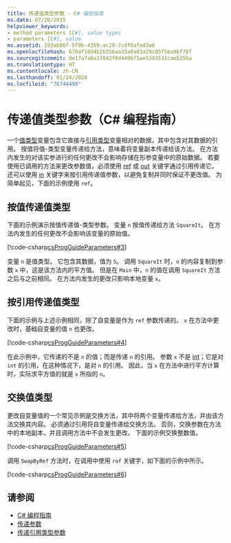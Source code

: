 ```yaml
---
title: 传递值类型参数 - C# 编程指南
ms.date: 07/20/2015
helpviewer_keywords:
- method parameters [C#], value types
- parameters [C#], value
ms.assetid: 193ab86f-5f9b-4359-ac29-7cdf8afad3a6
ms.openlocfilehash: 670af18d4b2b356aa33a0a03a29c05f5ba9bf78f
ms.sourcegitcommit: de17a7a0a37042f0d4406f5ae5393531caeb25ba
ms.translationtype: HT
ms.contentlocale: zh-CN
ms.lasthandoff: 01/24/2020
ms.locfileid: "76744498"
---
```

# <a name="passing-value-type-parameters-c-programming-guide"></a>传递值类型参数（C# 编程指南）
一个[值类型](../../language-reference/builtin-types/value-types.md)变量包含它直接与[引用类型](../../language-reference/keywords/reference-types.md)变量相对的数据，其中包含对其数据的引用。 按值将值-类型变量传递给方法，意味着将变量副本传递给该方法。 在方法内发生的对该实参进行的任何更改不会影响存储在形参变量中的原始数据。 若要使用已调用的方法来更改参数值，必须使用 [ref](../../language-reference/keywords/ref.md) 或 [out](../../language-reference/keywords/out-parameter-modifier.md) 关键字通过引用传递它。 还可以使用 [in](../../language-reference/keywords/in-parameter-modifier.md) 关键字来按引用传递值参数，以避免复制并同时保证不更改值。 为简单起见，下面的示例使用 `ref`。  
  
## <a name="passing-value-types-by-value"></a>按值传递值类型  
 下面的示例演示按值传递值-类型参数。 变量 `n` 按值传递给方法 `SquareIt`。 在方法内发生的任何更改不会影响该变量的原始值。  
  
 [!code-csharp[csProgGuideParameters#3](~/samples/snippets/csharp/VS_Snippets_VBCSharp/csProgGuideParameters/CS/Parameters.cs#3)]  
  
 变量 `n` 是值类型。 它包含其数据，值为 `5`。 调用 `SquareIt` 时，`n` 的内容复制到参数 `x` 中，这是该方法内的平方值。 但是在 `Main` 中，`n` 的值在调用 `SquareIt` 方法之后与之前相同。 在方法内发生的更改只影响本地变量 `x`。  
  
## <a name="passing-value-types-by-reference"></a>按引用传递值类型  
 下面的示例与上述示例相同，除了自变量是作为 `ref` 参数传递的。 `x` 在方法中更改时，基础自变量的值 `n` 也更改。  
  
 [!code-csharp[csProgGuideParameters#4](~/samples/snippets/csharp/VS_Snippets_VBCSharp/csProgGuideParameters/CS/Parameters.cs#4)]  
  
 在此示例中，它传递的不是 `n` 的值；而是传递 `n` 的引用。 参数 `x` 不是 [int](../../language-reference/builtin-types/integral-numeric-types.md)；它是对 `int` 的引用，在这种情况下，是对 `n` 的引用。 因此，当 `x` 在方法中进行平方计算时，实际求平方值的就是 `x` 所指的 `n`。  
  
## <a name="swapping-value-types"></a>交换值类型  
 更改自变量值的一个常见示例是交换方法，其中将两个变量传递给方法，并由该方法交换其内容。 必须通过引用将自变量传递给交换方法。 否则，交换参数在方法中的本地副本，并且调用方法中不会发生更改。 下面的示例交换整数值。  
  
 [!code-csharp[csProgGuideParameters#5](~/samples/snippets/csharp/VS_Snippets_VBCSharp/csProgGuideParameters/CS/Parameters.cs#5)]  
  
 调用 `SwapByRef` 方法时，在调用中使用 `ref` 关键字，如下面的示例中所示。  
  
 [!code-csharp[csProgGuideParameters#6](~/samples/snippets/csharp/VS_Snippets_VBCSharp/csProgGuideParameters/CS/Parameters.cs#6)]  
  
## <a name="see-also"></a>请参阅

- [C# 编程指南](../index.md)
- [传递参数](./passing-parameters.md)
- [传递引用类型参数](./passing-reference-type-parameters.md)
